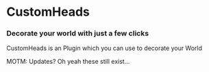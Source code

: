 # CustomHeads	
### Decorate your world with just a few clicks	

CustomHeads is an Plugin which you can use to decorate your World

MOTM: Updates? Oh yeah these still exist...